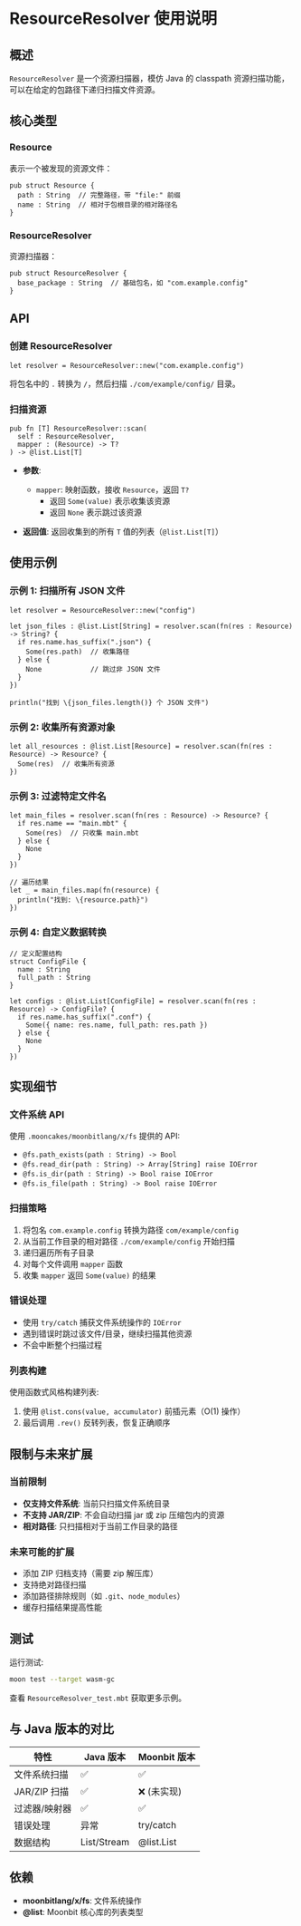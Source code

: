 # ResourceResolver 使用说明

## 概述

`ResourceResolver` 是一个资源扫描器，模仿 Java 的 classpath 资源扫描功能，可以在给定的包路径下递归扫描文件资源。

## 核心类型

### Resource

表示一个被发现的资源文件：

```moonbit
pub struct Resource {
  path : String  // 完整路径，带 "file:" 前缀
  name : String  // 相对于包根目录的相对路径名
}
```

### ResourceResolver

资源扫描器：

```moonbit
pub struct ResourceResolver {
  base_package : String  // 基础包名，如 "com.example.config"
}
```

## API

### 创建 ResourceResolver

```moonbit
let resolver = ResourceResolver::new("com.example.config")
```

将包名中的 `.` 转换为 `/`，然后扫描 `./com/example/config/` 目录。

### 扫描资源

```moonbit
pub fn [T] ResourceResolver::scan(
  self : ResourceResolver, 
  mapper : (Resource) -> T?
) -> @list.List[T]
```

- **参数**:
  - `mapper`: 映射函数，接收 `Resource`，返回 `T?`
    - 返回 `Some(value)` 表示收集该资源
    - 返回 `None` 表示跳过该资源

- **返回值**: 返回收集到的所有 `T` 值的列表（`@list.List[T]`）

## 使用示例

### 示例 1: 扫描所有 JSON 文件

```moonbit
let resolver = ResourceResolver::new("config")

let json_files : @list.List[String] = resolver.scan(fn(res : Resource) -> String? {
  if res.name.has_suffix(".json") {
    Some(res.path)  // 收集路径
  } else {
    None            // 跳过非 JSON 文件
  }
})

println("找到 \{json_files.length()} 个 JSON 文件")
```

### 示例 2: 收集所有资源对象

```moonbit
let all_resources : @list.List[Resource] = resolver.scan(fn(res : Resource) -> Resource? {
  Some(res)  // 收集所有资源
})
```

### 示例 3: 过滤特定文件名

```moonbit
let main_files = resolver.scan(fn(res : Resource) -> Resource? {
  if res.name == "main.mbt" {
    Some(res)  // 只收集 main.mbt
  } else {
    None
  }
})

// 遍历结果
let _ = main_files.map(fn(resource) {
  println("找到: \{resource.path}")
})
```

### 示例 4: 自定义数据转换

```moonbit
// 定义配置结构
struct ConfigFile {
  name : String
  full_path : String
}

let configs : @list.List[ConfigFile] = resolver.scan(fn(res : Resource) -> ConfigFile? {
  if res.name.has_suffix(".conf") {
    Some({ name: res.name, full_path: res.path })
  } else {
    None
  }
})
```

## 实现细节

### 文件系统 API

使用 `.mooncakes/moonbitlang/x/fs` 提供的 API:

- `@fs.path_exists(path : String) -> Bool`
- `@fs.read_dir(path : String) -> Array[String] raise IOError`
- `@fs.is_dir(path : String) -> Bool raise IOError`
- `@fs.is_file(path : String) -> Bool raise IOError`

### 扫描策略

1. 将包名 `com.example.config` 转换为路径 `com/example/config`
2. 从当前工作目录的相对路径 `./com/example/config` 开始扫描
3. 递归遍历所有子目录
4. 对每个文件调用 `mapper` 函数
5. 收集 `mapper` 返回 `Some(value)` 的结果

### 错误处理

- 使用 `try/catch` 捕获文件系统操作的 `IOError`
- 遇到错误时跳过该文件/目录，继续扫描其他资源
- 不会中断整个扫描过程

### 列表构建

使用函数式风格构建列表:

1. 使用 `@list.cons(value, accumulator)` 前插元素（O(1) 操作）
2. 最后调用 `.rev()` 反转列表，恢复正确顺序

## 限制与未来扩展

### 当前限制

- **仅支持文件系统**: 当前只扫描文件系统目录
- **不支持 JAR/ZIP**: 不会自动扫描 jar 或 zip 压缩包内的资源
- **相对路径**: 只扫描相对于当前工作目录的路径

### 未来可能的扩展

- 添加 ZIP 归档支持（需要 zip 解压库）
- 支持绝对路径扫描
- 添加路径排除规则（如 `.git`、`node_modules`）
- 缓存扫描结果提高性能

## 测试

运行测试:

```bash
moon test --target wasm-gc
```

查看 `ResourceResolver_test.mbt` 获取更多示例。

## 与 Java 版本的对比

| 特性 | Java 版本 | Moonbit 版本 |
|------|----------|--------------|
| 文件系统扫描 | ✅ | ✅ |
| JAR/ZIP 扫描 | ✅ | ❌ (未实现) |
| 过滤器/映射器 | ✅ | ✅ |
| 错误处理 | 异常 | try/catch |
| 数据结构 | List/Stream | @list.List |

## 依赖

- **moonbitlang/x/fs**: 文件系统操作
- **@list**: Moonbit 核心库的列表类型
